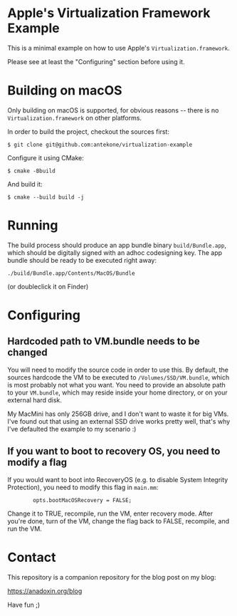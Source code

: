 # Apple's Virtualization Framework Example

This is a minimal example on how to use Apple's `Virtualization.framework`.

Please see at least the "Configuring" section before using it.

# Building on macOS

Only building on macOS is supported, for obvious reasons -- there is no 
`Virtualization.framework` on other platforms.

In order to build the project, checkout the sources first:

    $ git clone git@github.com:antekone/virtualization-example

Configure it using CMake:

    $ cmake -Bbuild

And build it:

    $ cmake --build build -j

# Running

The build process should produce an app bundle binary `build/Bundle.app`,
which should be digitally signed with an adhoc codesigning key. The app
bundle should be ready to be executed right away:

    ./build/Bundle.app/Contents/MacOS/Bundle

(or doubleclick it on Finder)

# Configuring

## Hardcoded path to VM.bundle needs to be changed

You will need to modify the source code in order to use this. By default,
the sources hardcode the VM to be executed to `/Volumes/SSD/VM.bundle`, which
is most probably not what you want. You need to provide an absolute path to
your `VM.bundle`, which may reside inside your home directory, or on your
external hard disk.

My MacMini has only 256GB drive, and I don't want to waste it for big VMs.
I've found out that using an external SSD drive works pretty well, that's why
I've defaulted the example to my scenario :)

## If you want to boot to recovery OS, you need to modify a flag

If you would want to boot into RecoveryOS (e.g. to disable System Integrity
Protection), you need to modify this flag in `main.mm`:

            opts.bootMacOSRecovery = FALSE;

Change it to TRUE, recompile, run the VM, enter recovery mode. After you're
done, turn of the VM, change the flag back to FALSE, recompile, and run the
VM.

# Contact

This repository is a companion repository for the blog post on my blog:

https://anadoxin.org/blog

Have fun ;)
